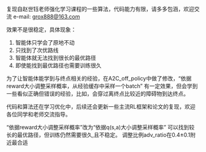复现自赵世钰老师强化学习课程的一些算法，代码能力有限，请多多包涵，欢迎交流 e-mail: grox888@163.com

效果不是很稳定，具体现象：
1. 智能体只学会了原地不动
2. 只找到了次优路线
3. 智能体就无法找到很长的最优路径
4. 即使能找到最优路径也需要训练很久

为了让智能体能学到与终点相关的经验，在A2C_off_policy中做了修改，“依据reward大小调整采样概率，从经验缓存中采样一个batch”
有一定效果，但会学到一些看似正确但错误的经验，比如，会穿过离终点比较近的障碍物到达终点。

代码和算法还在学习优化中，后续还会更新一些主流RL框架和论文的复现，欢迎各位同学和老师交流指导。

“依据reward大小调整采样概率”改为“依据q(s,a)大小调整采样概率” 可以找到较长的最优路径，但训练仍然需要很久,且不稳定。 调整比例adv_ratio在0.4±0.1附近最合适
